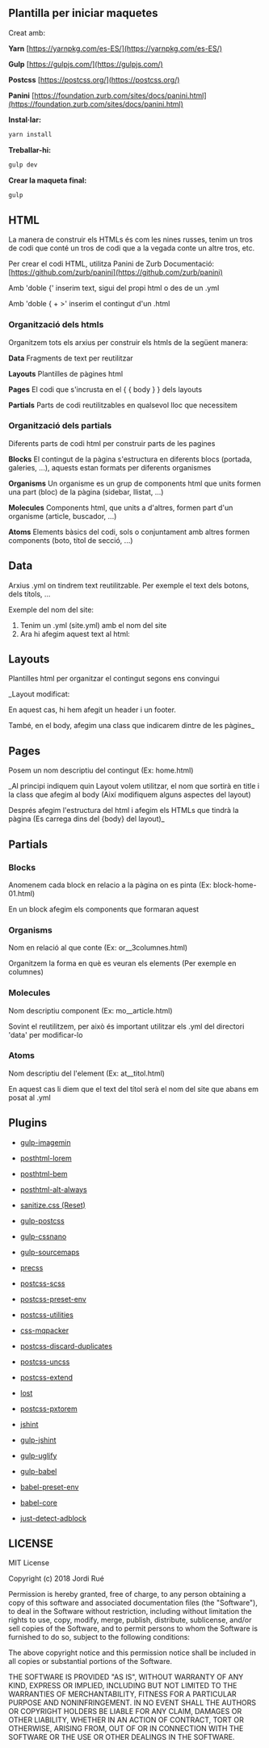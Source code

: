 ## Plantilla per iniciar maquetes

Creat amb:

**Yarn**
[https://yarnpkg.com/es-ES/](https://yarnpkg.com/es-ES/)

**Gulp**
[https://gulpjs.com/](https://gulpjs.com/)

**Postcss**
[https://postcss.org/](https://postcss.org/)

**Panini**
[https://foundation.zurb.com/sites/docs/panini.html](https://foundation.zurb.com/sites/docs/panini.html)

**Instal·lar:**
```markdown
yarn install
```

**Treballar-hi:**
```markdown
gulp dev
```

**Crear la maqueta final:**
```markdown
gulp
```

## HTML

La manera de construir els HTMLs és com les nines russes, tenim un tros de codi que conté un tros de codi que a la vegada conte un altre tros, etc.

Per crear el codi HTML, utilitza Panini de Zurb
Documentació: [https://github.com/zurb/panini](https://github.com/zurb/panini)

Amb 'doble {' inserim text, sigui del propi html o des de un .yml

Amb 'doble { + >' inserim el contingut d'un .html

### Organització dels htmls

Organitzem tots els arxius per construir els htmls de la següent manera:

**Data**
Fragments de text per reutilitzar

**Layouts**
Plantilles de pàgines html

**Pages**
El codi que s'incrusta en el { { body } } dels layouts

**Partials**
Parts de codi reutilitzables en qualsevol lloc que necessitem 

### Organització dels partials

Diferents parts de codi html per construir parts de les pagines

**Blocks**
El contingut de la pàgina s'estructura en diferents blocs (portada, galeries, ...), aquests estan formats per diferents organismes

**Organisms**
Un organisme es un grup de components html que units formen una part (bloc) de la pàgina (sidebar, llistat, ...)

**Molecules**
Components html, que units a d'altres, formen part d'un organisme (article, buscador, ...)

**Atoms**
Elements bàsics del codi, sols o conjuntament amb altres formen components (boto, títol de secció, ...)




## Data

Arxius .yml on tindrem text reutilitzable. Per exemple el text dels botons, dels títols, ...

Exemple del nom del site:

1. Tenim un .yml (site.yml) amb el nom del site
2. Ara hi afegim aquest text al html:

## Layouts

Plantilles html per organitzar el contingut segons ens convingui

_Layout modificat:

En aquest cas, hi hem afegit un header i un footer.

També, en el body, afegim una class que indicarem dintre de les pàgines_

## Pages

Posem un nom descriptiu del contingut (Ex: home.html)

_Al principi indiquem quin Layout volem utilitzar, el nom que sortirà en title i la class que afegim al body (Així modifiquem alguns aspectes del layout)

Després afegim l'estructura del html i afegim els HTMLs que tindrà la pàgina (Es carrega dins del {body} del layout)_

## Partials

### Blocks

Anomenem cada block en relacio a la pàgina on es pinta (Ex: block-home-01.html)

En un block afegim els components que formaran aquest

### Organisms

Nom en relació al que conte (Ex: or__3columnes.html)

Organitzem la forma en què es veuran els elements (Per exemple en columnes)

### Molecules

Nom descriptiu component (Ex: mo__article.html)

Sovint el reutilitzem, per això és important utilitzar els .yml del directori 'data' per modificar-lo 

### Atoms

Nom descriptiu del l'element (Ex: at__titol.html)

En aquest cas li diem que el text del títol serà el nom del site que abans em posat al .yml



## Plugins

* [gulp-imagemin](https://github.com/sindresorhus/gulp-imagemin)

* [posthtml-lorem](https://github.com/jonathantneal/posthtml-lorem)
* [posthtml-bem](https://github.com/rajdee/posthtml-bem)
* [posthtml-alt-always](https://github.com/ismamz/posthtml-alt-always)

* [sanitize.css (Reset)](https://github.com/csstools/sanitize.css)
* [gulp-postcss](https://github.com/postcss/gulp-postcss)
* [gulp-cssnano](https://github.com/ben-eb/gulp-cssnano)
* [gulp-sourcemaps](https://github.com/gulp-sourcemaps/gulp-sourcemaps)

* [precss](https://github.com/jonathantneal/precss)
* [postcss-scss](https://github.com/postcss/postcss-scss)
* [postcss-preset-env](https://preset-env.cssdb.org/)
* [postcss-utilities](https://ismamz.github.io/postcss-utilities/)
* [css-mqpacker](https://github.com/hail2u/node-css-mqpacker)
* [postcss-discard-duplicates](https://github.com/ben-eb/postcss-discard-duplicates)
* [postcss-uncss](https://github.com/uncss/postcss-uncss)
* [postcss-extend](https://github.com/travco/postcss-extend)
* [lost](https://github.com/peterramsing/lost)
* [postcss-pxtorem](https://github.com/cuth/postcss-pxtorem)

* [jshint](http://jshint.com/)
* [gulp-jshint](https://github.com/spalger/gulp-jshint)
* [gulp-uglify](https://github.com/terinjokes/gulp-uglify)
* [gulp-babel](https://github.com/babel/gulp-babel)
* [babel-preset-env](https://github.com/babel/babel-preset-env)
* [babel-core](https://github.com/babel/gulp-babel/issues/124)
* [just-detect-adblock](https://github.com/wmcmurray/just-detect-adblock)

## LICENSE

MIT License

Copyright (c) 2018 Jordi Rué

Permission is hereby granted, free of charge, to any person obtaining a copy
of this software and associated documentation files (the "Software"), to deal
in the Software without restriction, including without limitation the rights
to use, copy, modify, merge, publish, distribute, sublicense, and/or sell
copies of the Software, and to permit persons to whom the Software is
furnished to do so, subject to the following conditions:

The above copyright notice and this permission notice shall be included in all
copies or substantial portions of the Software.

THE SOFTWARE IS PROVIDED "AS IS", WITHOUT WARRANTY OF ANY KIND, EXPRESS OR
IMPLIED, INCLUDING BUT NOT LIMITED TO THE WARRANTIES OF MERCHANTABILITY,
FITNESS FOR A PARTICULAR PURPOSE AND NONINFRINGEMENT. IN NO EVENT SHALL THE
AUTHORS OR COPYRIGHT HOLDERS BE LIABLE FOR ANY CLAIM, DAMAGES OR OTHER
LIABILITY, WHETHER IN AN ACTION OF CONTRACT, TORT OR OTHERWISE, ARISING FROM,
OUT OF OR IN CONNECTION WITH THE SOFTWARE OR THE USE OR OTHER DEALINGS IN THE
SOFTWARE.
